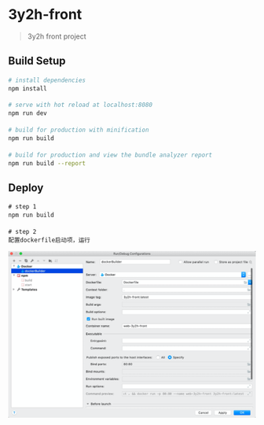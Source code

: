 # 3y2h-front

> 3y2h front project

## Build Setup

``` bash
# install dependencies
npm install

# serve with hot reload at localhost:8080
npm run dev

# build for production with minification
npm run build

# build for production and view the bundle analyzer report
npm run build --report
```

## Deploy

``` html
# step 1
npm run build

# step 2
配置dockerfile启动项，运行
```

![ava](img.png)
